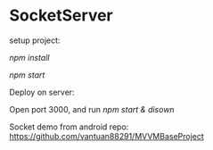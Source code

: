 # SocketServer

setup project:

_npm install_

_npm start_

Deploy on server:

Open port 3000, and run _npm start & disown_

Socket demo from android repo: https://github.com/vantuan88291/MVVMBaseProject
